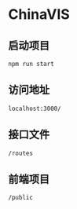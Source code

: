 # ChinaVIS

## 启动项目
    npm run start
## 访问地址
    localhost:3000/
## 接口文件
    /routes
## 前端项目
    /public
